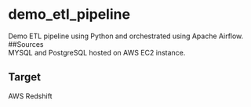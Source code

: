 # demo_etl_pipeline
Demo ETL pipeline using Python and orchestrated using Apache Airflow. 
##Sources  
MYSQL and PostgreSQL hosted on AWS EC2 instance. 
## Target  
AWS Redshift
